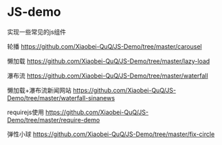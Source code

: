 # JS-demo

实现一些常见的js组件

轮播 https://github.com/Xiaobei-QuQ/JS-Demo/tree/master/carousel

懒加载 https://github.com/Xiaobei-QuQ/JS-Demo/tree/master/lazy-load

瀑布流  https://github.com/Xiaobei-QuQ/JS-Demo/tree/master/waterfall

懒加载+瀑布流新闻网站 https://github.com/Xiaobei-QuQ/JS-Demo/tree/master/waterfall-sinanews

requirejs使用 https://github.com/Xiaobei-QuQ/JS-Demo/tree/master/require-demo

弹性小球  https://github.com/Xiaobei-QuQ/JS-Demo/tree/master/fix-circle